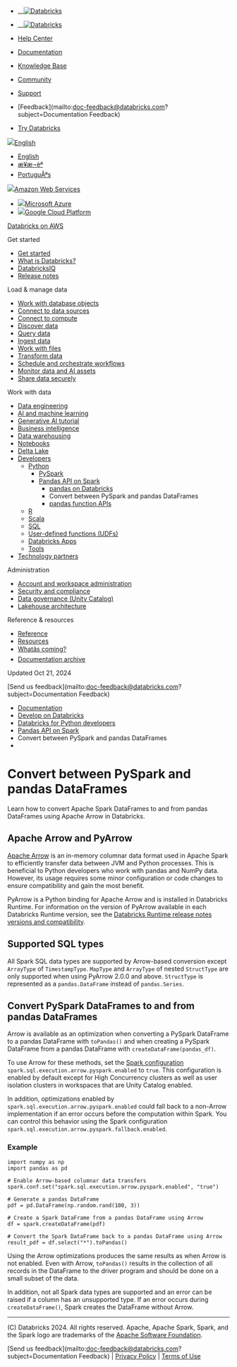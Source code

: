   * __[![Databricks](../_static/small-scale-lockup-full-color-rgb.svg)](https://www.databricks.com/)

  * __[![Databricks](../_static/small-scale-lockup-full-color-rgb.svg)](https://www.databricks.com/)
  * [Help Center](https://help.databricks.com/s/)
  * [Documentation](https://docs.databricks.com/en/index.html)
  * [Knowledge Base](https://kb.databricks.com/)

  * [Community](https://community.databricks.com)
  * [Support](https://help.databricks.com)
  * [Feedback](mailto:doc-feedback@databricks.com?subject=Documentation Feedback)
  * [Try Databricks](https://databricks.com/try-databricks)

[![](../_static/icons/globe.png)English](javascript:void\(0\))

  * [English](../../en/pandas/pyspark-pandas-conversion.html)
  * [æ¥æ¬èª](../../ja/pandas/pyspark-pandas-conversion.html)
  * [PortuguÃªs](../../pt/pandas/pyspark-pandas-conversion.html)

[![](../_static/icons/aws.svg)Amazon Web Services](javascript:void\(0\))

  * [![](../_static/icons/azure.svg)Microsoft Azure](https://learn.microsoft.com/azure/databricks/pandas/pyspark-pandas-conversion)
  * [![](../_static/icons/gcp.svg)Google Cloud Platform](https://docs.gcp.databricks.com/pandas/pyspark-pandas-conversion.html)

[Databricks on AWS](../index.html)

Get started

  * [Get started](../getting-started/index.html)
  * [What is Databricks?](../introduction/index.html)
  * [DatabricksIQ](../databricksiq/index.html)
  * [Release notes](../release-notes/index.html)

Load & manage data

  * [Work with database objects](../database-objects/index.html)
  * [Connect to data sources](../connect/index.html)
  * [Connect to compute](../compute/index.html)
  * [Discover data](../discover/index.html)
  * [Query data](../query/index.html)
  * [Ingest data](../ingestion/index.html)
  * [Work with files](../files/index.html)
  * [Transform data](../transform/index.html)
  * [Schedule and orchestrate workflows](../jobs/index.html)
  * [Monitor data and AI assets](../lakehouse-monitoring/index.html)
  * [Share data securely](../data-sharing/index.html)

Work with data

  * [Data engineering](../workspace-index.html)
  * [AI and machine learning](../machine-learning/index.html)
  * [Generative AI tutorial](../generative-ai/tutorials/ai-cookbook/index.html)
  * [Business intelligence](../ai-bi/index.html)
  * [Data warehousing](../sql/index.html)
  * [Notebooks](../notebooks/index.html)
  * [Delta Lake](../delta/index.html)
  * [Developers](../languages/index.html)
    * [Python](../languages/python.html)
      * [PySpark](../pyspark/index.html)
      * [Pandas API on Spark](pandas-on-spark.html)
        * [pandas on Databricks](index.html)
        * Convert between PySpark and pandas DataFrames
        * [pandas function APIs](pandas-function-apis.html)
    * [R](../sparkr/index.html)
    * [Scala](../languages/scala.html)
    * [SQL](../sql/language-manual/index.html)
    * [User-defined functions (UDFs)](../udf/index.html)
    * [Databricks Apps](../dev-tools/databricks-apps/index.html)
    * [Tools](../dev-tools/index.html)
  * [Technology partners](../integrations/index.html)

Administration

  * [Account and workspace administration](../admin/index.html)
  * [Security and compliance](../security/index.html)
  * [Data governance (Unity Catalog)](../data-governance/index.html)
  * [Lakehouse architecture](../lakehouse-architecture/index.html)

Reference & resources

  * [Reference](../reference/api.html)
  * [Resources](../resources/index.html)
  * [Whatâs coming?](../whats-coming.html)
  * [Documentation archive](../archive/index.html)

Updated Oct 21, 2024

[Send us feedback](mailto:doc-feedback@databricks.com?subject=Documentation
Feedback)

  * [Documentation](../index.html)
  * [Develop on Databricks](../languages/index.html)
  * [Databricks for Python developers](../languages/python.html)
  * [Pandas API on Spark](pandas-on-spark.html)
  * Convert between PySpark and pandas DataFrames
  * 

# Convert between PySpark and pandas DataFrames

Learn how to convert Apache Spark DataFrames to and from pandas DataFrames
using Apache Arrow in Databricks.

## Apache Arrow and PyArrow

[Apache Arrow](https://arrow.apache.org/) is an in-memory columnar data format
used in Apache Spark to efficiently transfer data between JVM and Python
processes. This is beneficial to Python developers who work with pandas and
NumPy data. However, its usage requires some minor configuration or code
changes to ensure compatibility and gain the most benefit.

PyArrow is a Python binding for Apache Arrow and is installed in Databricks
Runtime. For information on the version of PyArrow available in each
Databricks Runtime version, see the [Databricks Runtime release notes versions
and compatibility](../release-notes/runtime/index.html).

## Supported SQL types

All Spark SQL data types are supported by Arrow-based conversion except
`ArrayType` of `TimestampType`. `MapType` and `ArrayType` of nested
`StructType` are only supported when using PyArrow 2.0.0 and above.
`StructType` is represented as a `pandas.DataFrame` instead of
`pandas.Series`.

## Convert PySpark DataFrames to and from pandas DataFrames

Arrow is available as an optimization when converting a PySpark DataFrame to a
pandas DataFrame with `toPandas()` and when creating a PySpark DataFrame from
a pandas DataFrame with `createDataFrame(pandas_df)`.

To use Arrow for these methods, set the [Spark
configuration](../compute/configure.html#spark-configuration)
`spark.sql.execution.arrow.pyspark.enabled` to `true`. This configuration is
enabled by default except for High Concurrency clusters as well as user
isolation clusters in workspaces that are Unity Catalog enabled.

In addition, optimizations enabled by
`spark.sql.execution.arrow.pyspark.enabled` could fall back to a non-Arrow
implementation if an error occurs before the computation within Spark. You can
control this behavior using the Spark configuration
`spark.sql.execution.arrow.pyspark.fallback.enabled`.

### Example

    
    
    import numpy as np
    import pandas as pd
    
    # Enable Arrow-based columnar data transfers
    spark.conf.set("spark.sql.execution.arrow.pyspark.enabled", "true")
    
    # Generate a pandas DataFrame
    pdf = pd.DataFrame(np.random.rand(100, 3))
    
    # Create a Spark DataFrame from a pandas DataFrame using Arrow
    df = spark.createDataFrame(pdf)
    
    # Convert the Spark DataFrame back to a pandas DataFrame using Arrow
    result_pdf = df.select("*").toPandas()
    

Using the Arrow optimizations produces the same results as when Arrow is not
enabled. Even with Arrow, `toPandas()` results in the collection of all
records in the DataFrame to the driver program and should be done on a small
subset of the data.

In addition, not all Spark data types are supported and an error can be raised
if a column has an unsupported type. If an error occurs during
`createDataFrame()`, Spark creates the DataFrame without Arrow.

* * *

(C) Databricks 2024. All rights reserved. Apache, Apache Spark, Spark, and the
Spark logo are trademarks of the [Apache Software
Foundation](http://www.apache.org/).

[Send us feedback](mailto:doc-feedback@databricks.com?subject=Documentation Feedback) | [Privacy Policy](https://databricks.com/privacy-policy) | [Terms of Use](https://databricks.com/terms-of-use)

